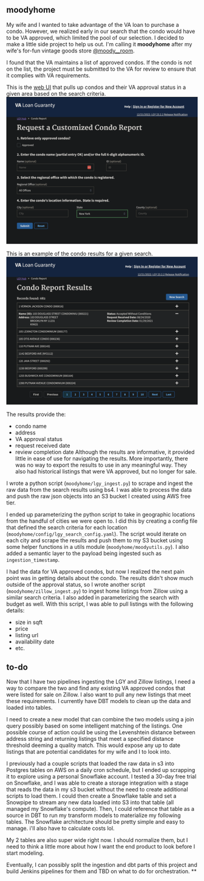 ## moodyhome

My wife and I wanted to take advantage of the VA loan to purchase a condo. However, we realized early in our search that the condo would have to be VA approved, which limited the pool of our selection. I decided to make a little side project to help us out. I'm calling it **moodyhome** after my wife's for-fun vintage goods store [@moody__room](https://www.instagram.com/moody__room).

I found that the VA maintains a list of approved condos. If the condo is not on the list, the project must be submitted to the VA for review to ensure that it complies with VA requirements. 

This is the [web UI](https://lgy.va.gov/lgyhub/condo-report) that pulls up condos and their VA approval status in a given area based on the search criteria.
![](moodyhome/moodyhome_files/lgy_search.png)



This is an example of the condo results for a given search.
![](moodyhome/moodyhome_files/lgy_results.png)

The results provide the:
- condo name
- address
- VA approval status
- request received date
- review completion date
Although the results are informative, it provided little in ease of use for navigating the results. More importantly, there was no way to export the results to use in any meaningful way. They also had historical listings that were VA approved, but no longer for sale. 

I wrote a python script (`moodyhome/lgy_ingest.py`) to scrape and ingest the raw data from the search results using bs4. I was able to process the data and push the raw json objects into an S3 bucket I created using AWS free tier. 

I ended up parameterizing the python script to take in geographic locations from the handful of cities we were open to. I did this by creating a config file that defined the search criteria for each location (`moodyhome/config/lgy_search_config.yaml`). The script would iterate on each city and scrape the results and push them to my S3 bucket using some helper functions in a utils module (`moodyhome/moodyutils.py`). I also added a semantic layer to the payload being ingested such as `ingestion_timestamp`.


I had the data for VA approved condos, but now I realized the next pain point was in getting details about the condo. The results didn't show much outside of the approval status, so I wrote another script (`moodyhome/zillow_ingest.py`) to ingest home listings from Zillow using a similar search criteria. I also added in parameterizing the search with budget as well. With this script, I was able to pull listings with the following details:
- size in sqft
- price
- listing url
- availability date
- etc.

## to-do

Now that I have two pipelines ingesting the LGY and Zillow listings, I need a way to compare the two and find any existing VA approved condos that were listed for sale on Zillow. I also want to pull any new listings that meet these requirements. I currently have DBT models to clean up the data and loaded into tables. 

I need to create a new model that can combine the two models using a join query possibly based on some intelligent matching of the listings. One possible course of action could be using the Levenshtein distance between address string and returning listings that meet a specified distance threshold deeming a quality match. This would expose any up to date listings that are potential candidates for my wife and I to look into.

I previously had a couple scripts that loaded the raw data in s3 into Postgres tables on AWS on a daily cron schedule, but I ended up scrapping it to explore using a personal Snowflake account. I tested a 30-day free trial on Snowflake, and I was able to create a storage integration with a stage that reads the data in my s3 bucket without the need to create additional scripts to load them. I could then create a Snowflake table and set a Snowpipe to stream any new data loaded into S3 into that table (all managed my Snowflake's compute). Then, I could reference that table as a source in DBT to run my transform models to materialize my following tables. The Snowflake architecture should be pretty simple and easy to manage. i'll also have to calculate costs lol.

My 2 tables are also super wide right now. I should normalize them, but I need to think a little more about how I want the end product to look before I start modeling. 

Eventually, I can possibly split the ingestion and dbt parts of this project and build Jenkins pipelines for them and TBD on what to do for orchestration.
**